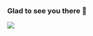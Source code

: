 ### Glad to see you there  👋

![](https://komarev.com/ghpvc/?username=watchfoxie&color=00a9ff&style=for-the-badge&label=VIZUALIZARI)


<!--
**watchfoxie/watchfoxie** is a ✨ _special_ ✨ repository because its `README.md` (this file) appears on your GitHub profile.

Here are some ideas to get you started:

- 🔭 I’m currently working on ...
- 🌱 I’m currently learning ...
- 👯 I’m looking to collaborate on ...
- 🤔 I’m looking for help with ...
- 💬 Ask me about ...
- 📫 How to reach me: ...
- 😄 Pronouns: ...
- ⚡ Fun fact: ...
-->

